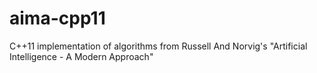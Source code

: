 # aima-cpp11
C++11 implementation of algorithms from Russell And Norvig's "Artificial Intelligence - A Modern Approach"
